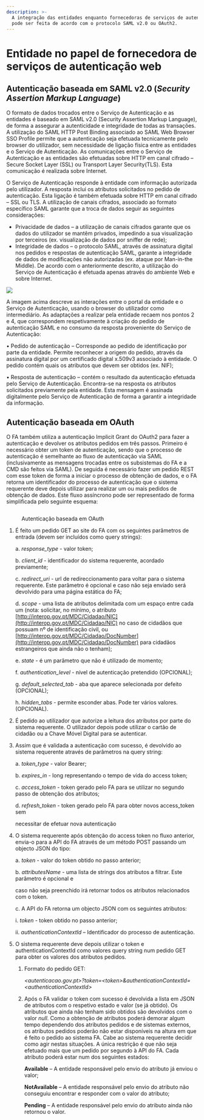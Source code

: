 ```yaml
---
description: >-
  A integração das entidades enquanto fornecedoras de serviços de autenticação
  pode ser feita de acordo com o protocolo SAML v2.0 ou OAuth2.
---
```


# Entidade no papel de fornecedora de serviços de autenticação web

## **Autenticação baseada em SAML v2.0 (**_**Security Assertion Markup Language**_**)**

O formato de dados trocados entre o Serviço de Autenticação e as entidades é baseado em SAML v2.0 (Security Assertion Markup Language), de forma a assegurar a autenticidade e integridade de todas as transações. A utilização do SAML HTTP Post Binding associado ao SAML Web Browser SSO Profile permite que a autenticação seja efetuada tecnicamente pelo browser do utilizador, sem necessidade de ligação física entre as entidades e o Serviço de Autenticação. As comunicações entre o Serviço de Autenticação e as entidades são efetuadas sobre HTTP em canal cifrado – Secure Socket Layer (SSL) ou Transport Layer Security(TLS). Esta comunicação é realizada sobre Internet.&#x20;

O Serviço de Autenticação responde à entidade com informação autorizada pelo utilizador. A resposta inclui os atributos solicitados no pedido de autenticação. Esta ligação é também efetuada sobre HTTP em canal cifrado – SSL ou TLS. A utilização de canais cifrados, associado ao formato específico SAML garante que a troca de dados seguir as seguintes considerações:&#x20;

* Privacidade de dados – a utilização de canais cifrados garante que os dados do utilizador se mantêm privados, impedindo a sua visualização por terceiros (ex. visualização de dados por sniffer de rede);&#x20;
* Integridade de dados – o protocolo SAML, através de assinatura digital nos pedidos e respostas de autenticação SAML, garante a integridade de dados de modificações não autorizadas (ex. ataque por Man-in-the Middle). De acordo com o anteriormente descrito, a utilização do Serviço de Autenticação é efetuada apenas através do ambiente Web e sobre Internet.

![](<../../.gitbook/assets/MicrosoftTeams-image (2).png>)

A imagem acima descreve as interações entre o portal da entidade e o Serviço de Autenticação, usando o browser do utilizador como intermediário. As adaptações a realizar pela entidade recaem nos pontos 2 e 4, que correspondem respetivamente à criação do pedido de autenticação SAML e no consumo da resposta proveniente do Serviço de Autenticação: &#x20;

• Pedido de autenticação – Corresponde ao pedido de identificação por parte da entidade. Permite reconhecer a origem do pedido, através da assinatura digital por um certificado digital x.509v3 associado à entidade. O pedido contém quais os atributos que devem ser obtidos (ex. NIF); &#x20;

• Resposta de autenticação – contém o resultado da autenticação efetuada pelo Serviço de Autenticação. Encontra-se na resposta os atributos solicitados previamente pela entidade. Esta mensagem é assinada digitalmente pelo Serviço de Autenticação de forma a garantir a integridade da informação.

## **Autenticação baseada em OAuth**

O FA também utiliza a autenticação Implicit Grant do OAuth2 para fazer a autenticação e devolver os atributos pedidos em três passos. Primeiro é necessário obter um token de autenticação, sendo que o processo de autenticação é semelhante ao fluxo de autenticação via SAML (inclusivamente as mensagens trocadas entre os subsistemas do FA e a CMD são feitos via SAML). De seguida é necessário fazer um pedido REST com esse token de forma a iniciar o processo de obtenção de dados, e o FA retorna um identificador do processo de autenticação que o sistema requerente deve depois utilizar para realizar um ou mais pedidos de obtenção de dados. Este fluxo assíncrono pode ser representado de forma simplificada pelo seguinte esquema:

<figure><img src="../../.gitbook/assets/image (45).png" alt=""><figcaption><p>Autenticação baseada em OAuth</p></figcaption></figure>

1.  É feito um pedido GET ao site do FA com os seguintes parâmetros de entrada (devem ser incluídos como query strings):

    a.      _response\_type_ - valor token;

    b.      _client\_id_ - identificador do sistema requerente, acordado previamente;

    c.       _redirect\_uri_ - url de redireccionamento para voltar para o sistema requerente. Este parâmetro é opcional e caso não seja enviado será devolvido para uma página estática do FA;

    d.      _scope_ - uma lista de atributos delimitada com um espaço entre cada um (nota: solicitar, no mínimo, o atributo [http://interop.gov.pt/MDC/Cidadao/NIC](http://interop.gov.pt/MDC/Cidadao/NIC) no caso de cidadãos que possuam nº de identificação civil, ou [http://interop.gov.pt/MDC/Cidadao/DocNumber](http://interop.gov.pt/MDC/Cidadao/DocNumber) para cidadãos estrangeiros que ainda não o tenham);

    e.       _state_ - é um parâmetro que não é utilizado de momento;

    f.         _authentication\_level_ - nível de autenticação pretendido (OPCIONAL);

    g.      _default\_selected\_tab_ - aba que aparece selecionada por defeito (OPCIONAL);

    h.      _hidden\_tabs_ - permite esconder abas. Pode ter vários valores. (OPCIONAL).
2. É pedido ao utilizador que autorize a leitura dos atributos por parte do sistema requerente. O utilizador depois pode utilizar o cartão de cidadão ou a Chave Móvel Digital para se autenticar.
3.  Assim que é validada a autenticação com sucesso, é devolvido ao sistema requerente através de parâmetros na query string:

    a.       _token\_type_ - valor Bearer;

    b.      _expires\_in_ - long representando o tempo de vida do access token;

    c.       _access\_token_ - token gerado pelo FA para se utilizar no segundo passo de obtenção dos atributos;

    d.      _refresh\_token_ - token gerado pelo FA para obter novos access\_token sem              &#x20;

    &#x20;              necessitar de efetuar nova autenticação
4.  O sistema requerente após obtenção do access token no fluxo anterior, envia-o para a API do FA através de um método POST passando um objecto JSON do tipo:

    a.      _token_ - valor do token obtido no passo anterior;

    b.      _attributesName_ - uma lista de strings dos atributos a filtrar. Este parâmetro é opcional e &#x20;

    &#x20;        caso não seja preenchido irá retornar todos os atributos relacionados com o token.

    c.      A API do FA retorna um objecto JSON com os seguintes atributos:

    &#x20;       i.       _token_ - token obtido no passo anterior;

    &#x20;       ii.      _authenticationContextId_ – Identificador do processo de autenticação.
5. O sistema requerente deve depois utilizar o token e authenticationContextId como valores query string num pedido GET para obter os valores dos atributos pedidos.
   1.  Formato do pedido GET:

       _\<autenticacao.gov.pt>?token=\<token>\&authenticationContextId=\<authenticationContextId>_
   2.  Após o FA validar o token com sucesso é devolvida a lista em JSON  de atributos com o respetivo estado e valor (se já obtido). Os atributos que ainda não tenham sido obtidos são devolvidos com o valor _null_. Como a obtenção de atributos poderá demorar algum tempo dependendo dos atributos pedidos e de sistemas externos, os atributos pedidos poderão não estar disponíveis na altura em que é feito o pedido ao sistema FA. Cabe ao sistema requerente decidir como agir nestas situações. A única restrição é que não seja efetuado mais que um pedido por segundo à API do FA. Cada atributo poderá estar num dos seguintes estados:

       **Available** – A entidade responsável pelo envio do atributo já enviou o valor;

       **NotAvailable** – A entidade responsável pelo envio do atributo não conseguiu encontrar e responder com o valor do atributo;

       **Pending** – A entidade responsável pelo envio do atributo ainda não retornou o valor.
